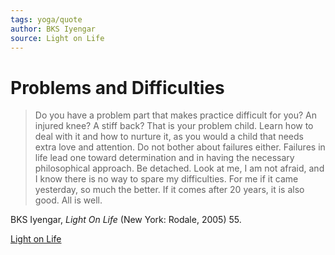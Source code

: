 ```yaml
---
tags: yoga/quote
author: BKS Iyengar
source: Light on Life
---
```


# Problems and Difficulties

> Do you have a problem part that makes practice difficult for you?  An injured knee?  A stiff back?  That is your problem child.  Learn how to deal with it and how to nurture it, as you would a child that needs extra love and attention.  Do not bother about failures either.  Failures in life lead one toward determination and in having the necessary philosophical approach.  Be detached.  Look at me, I am not afraid, and I know there is no way to spare my difficulties. For me if it came yesterday, so much the better.  If it comes after 20 years, it is also good.  All is well.

BKS Iyengar, *Light On Life* (New York: Rodale, 2005) 55.

[Light on Life](https://www.goodreads.com/book/show/136581.Light_on_Life)
